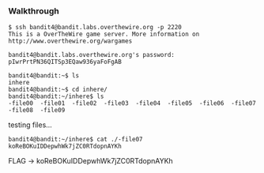 ### Walkthrough

```
$ ssh bandit4@bandit.labs.overthewire.org -p 2220
This is a OverTheWire game server. More information on http://www.overthewire.org/wargames

bandit4@bandit.labs.overthewire.org's password: pIwrPrtPN36QITSp3EQaw936yaFoFgAB
               
bandit4@bandit:~$ ls
inhere
bandit4@bandit:~$ cd inhere/
bandit4@bandit:~/inhere$ ls
-file00  -file01  -file02  -file03  -file04  -file05  -file06  -file07  -file08  -file09
```

testing files...

```
bandit4@bandit:~/inhere$ cat ./-file07
koReBOKuIDDepwhWk7jZC0RTdopnAYKh
```

FLAG -> koReBOKuIDDepwhWk7jZC0RTdopnAYKh